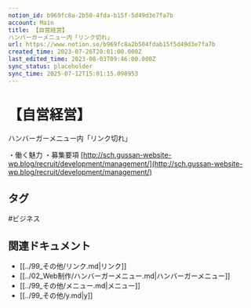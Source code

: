 ```yaml
---
notion_id: b969fc8a-2b50-4fda-b15f-5d49d3e7fa7b
account: Main
title: 【自営経営】
ハンバーガーメニュー内「リンク切れ」
url: https://www.notion.so/b969fc8a2b504fdab15f5d49d3e7fa7b
created_time: 2023-07-26T20:01:00.000Z
last_edited_time: 2023-08-03T09:46:00.000Z
sync_status: placeholder
sync_time: 2025-07-12T15:01:15.098953
---
```

# 【自営経営】
ハンバーガーメニュー内「リンク切れ」

・働く魅力
・募集要項
[http://sch.gussan-website-wp.blog/recruit/development/management/](http://sch.gussan-website-wp.blog/recruit/development/management/)

## タグ

#ビジネス 

## 関連ドキュメント

- [[../99_その他/リンク.md|リンク]]
- [[../02_Web制作/ハンバーガーメニュー.md|ハンバーガーメニュー]]
- [[../99_その他/メニュー.md|メニュー]]
- [[../99_その他/y.md|y]]
